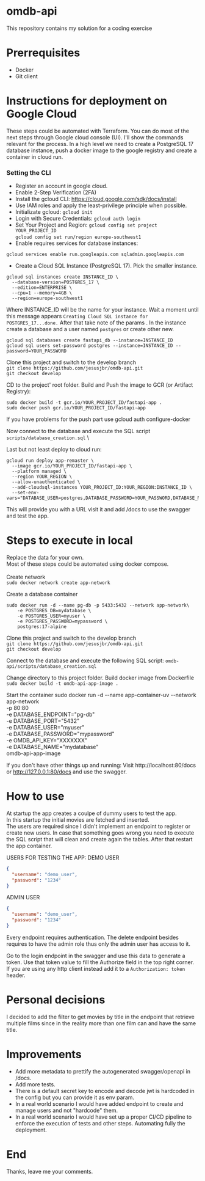 # omdb-api
This repository contains my solution for a coding exercise

# Prerrequisites 
* Docker
* Git client

# Instructions for deployment on Google Cloud
These steps could be automated with Terraform.
You can do most of the next steps through Google cloud console (UI). I'll show the commands relevant
for the process. In a high level we need to create a PostgreSQL 17 database instance,
push a docker image to the google registry and create a container in cloud run.
### Setting the CLI
* Register an account in google cloud.
* Enable 2-Step Verification (2FA)
* Install the gcloud CLI: https://cloud.google.com/sdk/docs/install
* Use IAM roles and apply the least-privilege principle when possible.
* Initializate gcloud: `gcloud init`
* Login with Secure Credentials: `gcloud auth login`
* Set Your Project and Region:
    `gcloud config set project YOUR_PROJECT_ID` \
    `gcloud config set run/region europe-southwest1`
* Enable requires services for database instances:
```commandline
gcloud services enable run.googleapis.com sqladmin.googleapis.com
```
* Create a Cloud SQL Instance (PostgreSQL 17). Pick the smaller instance.
```commandline
gcloud sql instances create INSTANCE_ID \
  --database-version=POSTGRES_17 \
  --edition=ENTERPRISE \
  --cpu=1 --memory=4GB \
  --region=europe-southwest1
```
Where INSTANCE_ID will be the name for your instance.
Wait a moment until this message appears `Creating Cloud SQL instance for POSTGRES_17...done.`
After that take note of the params .
In the instance create a database and a user named `postgres` or create other new.
```commandline
gcloud sql databases create fastapi_db --instance=INSTANCE_ID
gcloud sql users set-password postgres --instance=INSTANCE_ID --password=YOUR_PASSWORD
```
Clone this project and switch to the develop branch \
`git clone https://github.com/jesusjbr/omdb-api.git` \
`git checkout develop`

CD to the project' root folder.
Build and Push the image to GCR (or Artifact Registry):
```commandline
sudo docker build -t gcr.io/YOUR_PROJECT_ID/fastapi-app .
sudo docker push gcr.io/YOUR_PROJECT_ID/fastapi-app
```
If you have problems for the push part use
gcloud auth configure-docker

Now connect to the database and execute the SQL script `scripts/database_creation.sql` \

Last but not least deploy to cloud run:
```commandline
gcloud run deploy app-remaster \
  --image gcr.io/YOUR_PROJECT_ID/fastapi-app \
  --platform managed \
  --region YOUR_REGION \
  --allow-unauthenticated \
  --add-cloudsql-instances YOUR_PROJECT_ID:YOUR_REGION:INSTANCE_ID \
  --set-env-vars="DATABASE_USER=postgres,DATABASE_PASSWORD=YOUR_PASSWORD,DATABASE_NAME=fastapi_db,DATABASE_ENDPOINT=YOUR_PROJECT_ID:YOUR_REGION:INSTANCE_ID,DATABASE_PORT=5432,OMDB_API_KEY=YOUROMDBAPIKEY,DEPLOY_ENVIRON=GOOGLE"
```

This will provide you with a URL visit it and add /docs to use the swagger and test the app.

# Steps to execute in local
Replace the data for your own.\
Most of these steps could be automated using docker compose. \
\
Create network \
`sudo docker network create app-network`

Create a database container
```commandline
sudo docker run -d --name pg-db -p 5433:5432 --network app-network\
    -e POSTGRES_DB=mydatabase \
    -e POSTGRES_USER=myuser \
    -e POSTGRES_PASSWORD=mypassword \
    postgres:17-alpine
```

Clone this project and switch to the develop branch \
`git clone https://github.com/jesusjbr/omdb-api.git` \
`git checkout develop`

Connect to the database and execute the following SQL script:
`omdb-api/scripts/database_creation.sql`

Change directory to this project folder.
Build docker image from Dockerfile \
`sudo docker build -t omdb-api-app-image .`

Start the container
sudo docker run -d --name app-container-uv --network app-network \
    -p 80:80 \
    -e DATABASE_ENDPOINT="pg-db" \
    -e DATABASE_PORT="5432" \
    -e DATABASE_USER="myuser" \
    -e DATABASE_PASSWORD="mypassword" \
    -e OMDB_API_KEY="XXXXXXX" \
    -e DATABASE_NAME="mydatabase" \
    omdb-api-app-image

If you don't have other things up and running:
Visit http://localhost:80/docs or http://127.0.0.1:80/docs and use the swagger.


# How to use
At startup the app creates a coulpe of dummy users to test the app. \
In this startup the initial movies are fetched and inserted. \
The users are required since I didn't implement an endpoint to register or create new users.
In case that something goes wrong you need to execute the SQL script that will clean and create
again the tables. After that restart the app container.

USERS FOR TESTING THE APP:
DEMO USER
```json
{
  "username": "demo_user",
  "password": "1234"
}
```

ADMIN USER
```json
{
  "username": "demo_user",
  "password": "1234"
}
```
Every endpoint requires authentication. The delete endpoint besides requires to have the admin role
thus only the admin user has access to it.

Go to the login endpoint in the swagger and use this data to generate a token.
Use that token value to fill the Authorize field in the top right corner. 
If you are using any http client instead add it to a `Authorization: token` header.

# Personal decisions
I decided to add the filter to get movies by title in the endpoint that retrieve multiple films
since in the reality more than one film can and have the same title.

# Improvements
* Add more metadata to prettify the autogenerated swagger/openapi in /docs.
* Add more tests.
* There is a default secret key to encode and decode jwt is hardcoded in the config but you can 
provide it as env param. 
* In a real world scenario I would have added endpoint to create and manage users and not "hardcode"
them.
* In a real world scenario I would have set up a proper CI/CD pipeline to enforce the execution of
tests and other steps. Automating fully the deployment.

# End
Thanks, leave me your comments.
